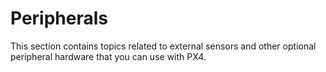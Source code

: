 # Peripherals

This section contains topics related to external sensors and other optional peripheral hardware that you can use with PX4.